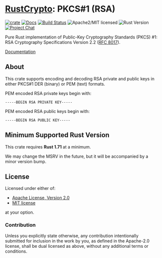 # [RustCrypto]: PKCS#1 (RSA)

[![crate][crate-image]][crate-link]
[![Docs][docs-image]][docs-link]
[![Build Status][build-image]][build-link]
![Apache2/MIT licensed][license-image]
![Rust Version][rustc-image]
[![Project Chat][chat-image]][chat-link]

Pure Rust implementation of Public-Key Cryptography Standards (PKCS) #1:
RSA Cryptography Specifications Version 2.2 ([RFC 8017]).

[Documentation][docs-link]

## About

This crate supports encoding and decoding RSA private and public keys
in either PKCS#1 DER (binary) or PEM (text) formats.

PEM encoded RSA private keys begin with:

```text
-----BEGIN RSA PRIVATE KEY-----
```

PEM encoded RSA public keys begin with:

```text
-----BEGIN RSA PUBLIC KEY-----
```

## Minimum Supported Rust Version

This crate requires **Rust 1.71** at a minimum.

We may change the MSRV in the future, but it will be accompanied by a minor
version bump.

## License

Licensed under either of:

 * [Apache License, Version 2.0](http://www.apache.org/licenses/LICENSE-2.0)
 * [MIT license](http://opensource.org/licenses/MIT)

at your option.

### Contribution

Unless you explicitly state otherwise, any contribution intentionally submitted
for inclusion in the work by you, as defined in the Apache-2.0 license, shall be
dual licensed as above, without any additional terms or conditions.

[//]: # (badges)

[crate-image]: https://buildstats.info/crate/pkcs1
[crate-link]: https://crates.io/crates/pkcs1
[docs-image]: https://docs.rs/pkcs1/badge.svg
[docs-link]: https://docs.rs/pkcs1/
[license-image]: https://img.shields.io/badge/license-Apache2.0/MIT-blue.svg
[rustc-image]: https://img.shields.io/badge/rustc-1.71+-blue.svg
[chat-image]: https://img.shields.io/badge/zulip-join_chat-blue.svg
[chat-link]: https://rustcrypto.zulipchat.com/#narrow/stream/300570-formats
[build-image]: https://github.com/RustCrypto/formats/workflows/pkcs1/badge.svg?branch=master&event=push
[build-link]: https://github.com/RustCrypto/formats/actions

[//]: # (links)

[RustCrypto]: https://github.com/rustcrypto
[RFC 8017]: https://datatracker.ietf.org/doc/html/rfc8017
